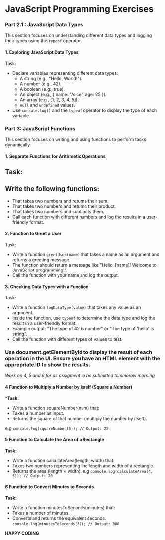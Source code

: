 # JavaScript Programming Exercises

### Part 2.1 : JavaScript Data Types
This section focuses on understanding different data types and logging their types using the `typeof` operator.

#### 1. Exploring JavaScript Data Types
Task:
- Declare variables representing different data types:
  - A string (e.g., "Hello, World!").
  - A number (e.g., 42).
  - A boolean (e.g., true).
  - An object (e.g., { name: "Alice", age: 25 }).
  - An array (e.g., [1, 2, 3, 4, 5]).
  - `null` and `undefined` values.
- Use `console.log()` and the `typeof` operator to display the type of each variable.

### Part 3: JavaScript Functions
This section focuses on writing and using functions to perform tasks dynamically.

#### 1. Separate Functions for Arithmetic Operations
## Task:
## Write the following functions:
- That takes two numbers and returns their sum.
- That takes two numbers and returns their product.
- That takes two numbers and subtracts them.
- Call each function with different numbers and log the results in a user-friendly format.

#### 2. Function to Greet a User
Task:
- Write a function `greetUser(name)` that takes a name as an argument and returns a greeting message.
- The function should return a message like "Hello, [name]! Welcome to JavaScript programming!".
- Call the function with your name and log the output.

#### 3. Checking Data Types with a Function
Task:
- Write a function `logDataType(value)` that takes any value as an argument.
- Inside the function, use `typeof` to determine the data type and log the result in a user-friendly format.
- Example output: "The type of 42 is number" or "The type of 'hello' is string".
- Call the function with different types of values to test.


### Use document.getElementById to display the result of each operation in the UI. Ensure you have an HTML element with the appropriate ID to show the results.





*Work on 4, 5 and 6 for as assigment to be submitted tommorow morning*

#### 4 Function to Multiply a Number by Itself (Square a Number)
***Task**:
  - Write a function squareNumber(num) that:
  - Takes a number as input.
  - Returns the square of that number (multiply the number by itself).

  e.g  `console.log(squareNumber(5)); // Output: 25`

#### 5 Function to Calculate the Area of a Rectangle
**Task:**

  - Write a function calculateArea(length, width) that:
  - Takes two numbers representing the length and width of a rectangle.
  - Returns the area (length × width).
    e.g ``console.log(calculateArea(4, 5)); // Output: 20``


#### 6 Function to Convert Minutes to Seconds
**Task:**

  - Write a function minutesToSeconds(minutes) that:
  - Takes a number of minutes.
  - Converts and returns the equivalent seconds.
``console.log(minutesToSeconds(5)); // Output: 300``


**HAPPY CODING**